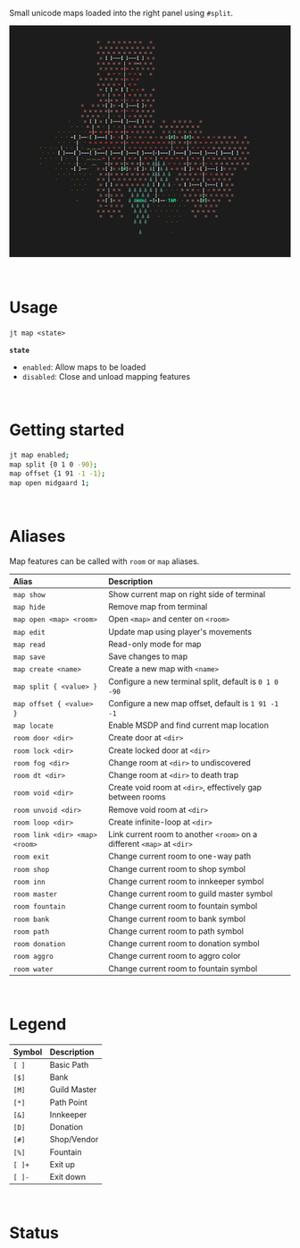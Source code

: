 Small unicode maps loaded into the right panel using `#split`. 

![](https://github.com/jedimud/jtin/blob/main/docs/shire.png)

<br/> 

# Usage

`jt map <state>`

**`state`**
* `enabled`: Allow maps to be loaded
* `disabled`: Close and unload mapping features

<br/> 

# Getting started

```sh
jt map enabled;
map split {0 1 0 -90};
map offset {1 91 -1 -1}; 
map open midgaard 1;
```

<br/> 

# Aliases

Map features can be called with `room` or `map` aliases.

| Alias                          | Description |
| :----------------------------- | :---------- |
| `map show`                     | Show current map on right side of terminal |
| `map hide`                     | Remove map from terminal |
| `map open <map> <room>`        | Open `<map>` and center on `<room>` |
| `map edit`                     | Update map using player's movements |
| `map read`                     | Read-only mode for map |
| `map save`                     | Save changes to map |
| `map create <name>`            | Create a new map with `<name>` |
| `map split { <value> }`        | Configure a new terminal split, default is `0 1 0 -90` |
| `map offset { <value> }`       | Configure a new map offset, default is `1 91 -1 -1` |
| `map locate`                   | Enable MSDP and find current map location |
| `room door <dir>`              | Create door at `<dir>` |
| `room lock <dir>`              | Create locked door at `<dir>` |
| `room fog <dir>`               | Change room at `<dir>` to undiscovered |
| `room dt <dir>`                | Change room at `<dir>` to death trap |
| `room void <dir>`              | Create void room at `<dir>`, effectively gap between rooms |
| `room unvoid <dir>`            | Remove void room at `<dir>` |
| `room loop <dir>`              | Create infinite-loop at `<dir>` |
| `room link <dir> <map> <room>` | Link current room to another `<room>` on a different `<map>` at `<dir>` |
| `room exit`                    | Change current room to one-way path |
| `room shop`                    | Change current room to shop symbol |
| `room inn`                     | Change current room to innkeeper symbol |
| `room master`                  | Change current room to guild master symbol |
| `room fountain`                | Change current room to fountain symbol |
| `room bank`                    | Change current room to bank symbol |
| `room path`                    | Change current room to path symbol |
| `room donation`                | Change current room to donation symbol |
| `room aggro`                   | Change current room to aggro color |
| `room water`                   | Change current room to fountain symbol |

<br/> 

# Legend

| Symbol              | Description   |
| :------------------ | :------------ |
| `[ ]`               | Basic Path    |
| `[$]`               | Bank          |
| `[M]`               | Guild Master  |
| `[*]`               | Path Point    |
| `[&]`               | Innkeeper     |
| `[D]`               | Donation      |
| `[#]`               | Shop/Vendor   |
| `[%]`               | Fountain      |
| `[ ]+`              | Exit up       |
| `[ ]-`              | Exit down     |

<br/> 

# Status

